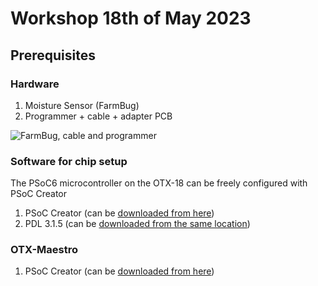 # Workshop 18th of May 2023

## Prerequisites
### Hardware
1. Moisture Sensor (FarmBug)
1. Programmer + cable + adapter PCB

![FarmBug, cable and programmer](https://github.com/onethinx/Workshop_18May2023/blob/main/FarmBug%20&%20programmer.jpeg?raw=true)

### Software for chip setup
The PSoC6 microcontroller on the OTX-18 can be freely configured with PSoC Creator
1. PSoC Creator (can be [downloaded from here](https://drive.google.com/drive/folders/17IZQReRqCk6mNGf5SMYcHy2We6gLfeac?usp=share_link))
1. PDL 3.1.5 (can be [downloaded from the same location](https://drive.google.com/drive/folders/17IZQReRqCk6mNGf5SMYcHy2We6gLfeac?usp=share_link))

### OTX-Maestro
1. PSoC Creator (can be [downloaded from here](https://drive.google.com/drive/folders/17IZQReRqCk6mNGf5SMYcHy2We6gLfeac?usp=share_link))
